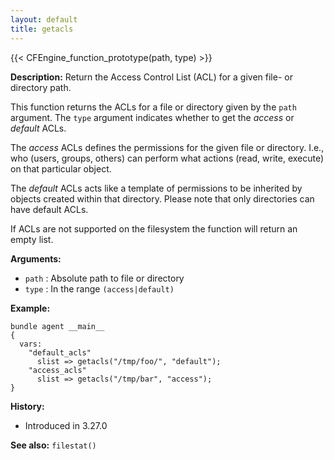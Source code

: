 ```yaml
---
layout: default
title: getacls
---
```


{{< CFEngine_function_prototype(path, type) >}}

**Description:** Return the Access Control List (ACL) for a given file- or directory path.

This function returns the ACLs for a file or directory given by the `path`
argument. The `type` argument indicates whether to get the _access_ or
_default_ ACLs.

The _access_ ACLs defines the permissions for the given file or directory.
I.e., who (users, groups, others) can perform what actions (read, write,
execute) on that particular object.

The _default_ ACLs acts like a template of permissions to be inherited by
objects created within that directory. Please note that only directories can
have default ACLs.

If ACLs are not supported on the filesystem the function will return an empty
list.

**Arguments:**

- `path` : Absolute path to file or directory
- `type` : In the range `(access|default)`

**Example:**

```cf3
bundle agent __main__
{
  vars:
    "default_acls"
      slist => getacls("/tmp/foo/", "default");
    "access_acls"
      slist => getacls("/tmp/bar", "access");
}
```

**History:**

- Introduced in 3.27.0

**See also:** `filestat()`
